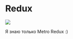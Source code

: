 # Redux
![](https://upload.wikimedia.org/wikipedia/commons/thumb/3/30/Redux_Logo.png/220px-Redux_Logo.png)

Я знаю только Metro Redux :)